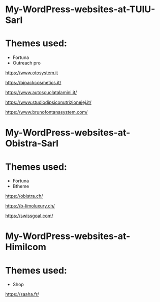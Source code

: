 # My-WordPress-websites-at-TUIU-Sarl
# Themes used:

- Fortuna
- Outreach pro

https://www.otosystem.it

https://bipackcosmetics.it/

https://www.autoscuolatalamini.it/

https://www.studiodipsiconutrizionejej.it/

https://www.brunofontanasystem.com/

# My-WordPress-websites-at-Obistra-Sarl
# Themes used:

- Fortuna
- Btheme

https://obistra.ch/

https://b-limoluxury.ch/

https://swissgoal.com/

# My-WordPress-websites-at-Himilcom
# Themes used:

- Shop

https://saaha.fr/
